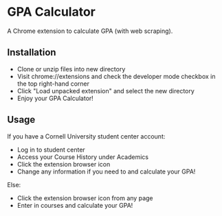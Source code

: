 # GPA Calculator
A Chrome extension to calculate GPA (with web scraping).

Installation
-----

- Clone or unzip files into new directory
- Visit chrome://extensions and check the developer mode checkbox in the top right-hand corner
- Click "Load unpacked extension" and select the new directory 
- Enjoy your GPA Calculator!

Usage
-----

If you have a Cornell University student center account:
- Log in to student center
- Access your Course History under Academics
- Click the extension browser icon
- Change any information if you need to and calculate your GPA!


Else:
- Click the extension browser icon from any page 
- Enter in courses and calculate your GPA!
